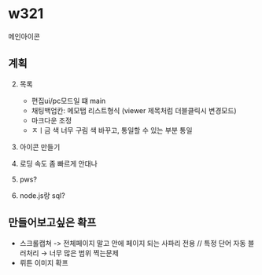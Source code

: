 # w321
메인아이콘

## 계획
  
2. 목록
   - 편집ui/pc모드일 떄 main
   - 채팅백업칸: 메모탭 리스트형식 (viewer 제목처럼 더블클릭시 변경모드)
   - 마크다운 조정
   - ㅈㅣ금 색 너무 구림 색 바꾸고, 통일할 수 있는 부분 통일

3. 아이콘 만들기

4. 로딩 속도 좀 빠르게 안대나

5. pws?
6. node.js랑 sql?


## 만들어보고싶은 확프
- 스크롤캡쳐 -> 전체페이지 말고 안에 페이지 되는 사파리 전용 // 특정 단어 자동 블러처리
  → 너무 많은 범위 찍는문제
- 뤼튼 이미지 확프
